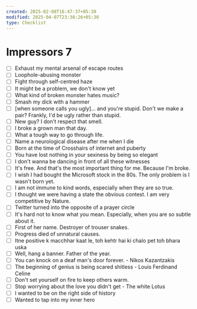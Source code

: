 ```yaml
---
created: 2025-02-08T16:47:37+05:30
modified: 2025-04-07T23:38:26+05:30
type: Checklist
---
```


# Impressors 7

- [ ] Exhaust my mental arsenal of escape routes
- [ ] Loophole-abusing monster
- [ ] Fight through self-centred haze
- [ ] It might be a problem, we don't know yet
- [ ] What kind of broken monster hates music?
- [ ] Smash my dick with a hammer
- [ ] [when someone calls you ugly]... and you're stupid. Don't we make a pair? Frankly, I'd be ugly rather than stupid.
- [ ] New guy? I don't respect that smell.
- [ ] I broke a grown man that day.
- [ ] What a tough way to go through life.
- [ ] Name a neurological disease after me when I die
- [ ] Born at the time of Crosshairs of internet and puberty
- [ ] You have lost nothing in your sexiness by being so elegant
- [ ] I don't wanna be dancing in front of all these witnesses
- [ ] It's free. And that's the most important thing for me. Because I'm broke.
- [ ] I wish I had bought the Microsoft stock in the 80s. The only problem is I wasn't born yet.
- [ ] I am not immune to kind words, especially when they are so true.
- [ ] I thought we were having a state the obvious contest. I am very competitive by Nature.
- [ ] Twitter turned into the opposite of a prayer circle
- [ ] It's hard not to know what you mean. Especially, when you are so subtle about it.
- [ ] First of her name. Destroyer of trouser snakes.
- [ ] Progress died of unnatural causes.
- [ ] Itne positive k macchhar kaat le, toh kehtr hai ki chalo pet toh bhara uska
- [ ] Well, hang a banner. Father of the year.
- [ ] You can knock on a deaf man's door forever. - Nikos Kazantzakis
- [ ] The beginning of genius is being scared shitless - Louis Ferdinand Celine
- [ ] Don't set yourself on fire to keep others warm.
- [ ] Stop worrying about the love you didn't get - The white Lotus
- [ ] I wanted to be on the right side of history
- [ ] Wanted to tap into my inner hero
